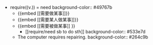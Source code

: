 - require((v.)) = need
  background-color:: #49767b
	- {{embed [[需要做某事]]}}
	- {{embed [[需要某人做某事]]}}
	- {{embed [[需要被做某事]] }}
		- [[require/need sb to do sth]]
		  background-color:: #533e7d
	- The computer requires repairing.
	  background-color:: #264c9b